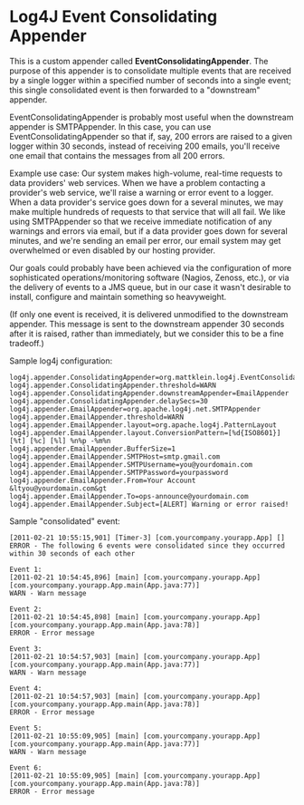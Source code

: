 Log4J Event Consolidating Appender
==================================

This is a custom appender called **EventConsolidatingAppender**.  The purpose of this appender is to
consolidate multiple events that are received by a single logger within a specified number of seconds into a
single event; this single consolidated event is then forwarded to a "downstream" appender.

EventConsolidatingAppender is probably most useful when the downstream appender is SMTPAppender.  In this
case, you can use EventConsolidatingAppender so that if, say, 200 errors are raised to a given logger within
30 seconds, instead of receiving 200 emails, you'll receive one email that contains the messages from all 200
errors.

Example use case:  Our system makes high-volume, real-time requests to data providers' web services.  When we
have a problem contacting a provider's web service, we'll raise a warning or error event to a logger.  When a
data provider's service goes down for a several minutes, we may make multiple hundreds of requests to that
service that will all fail.  We like using SMTPAppender so that we receive immediate notification of any
warnings and errors via email, but if a data provider goes down for several minutes, and we're sending an email
per error, our email system may get overwhelmed or even disabled by our hosting provider.

Our goals could probably have been achieved via the configuration of more sophisticated operations/monitoring
software (Nagios, Zenoss, etc.), or via the delivery of events to a JMS queue, but in our case it wasn't
desirable to install, configure and maintain something so heavyweight.

(If only one event is received, it is delivered unmodified to the downstream appender.  This message is sent
to the downstream appender 30 seconds after it is raised, rather than immediately, but we consider this to be
a fine tradeoff.)

Sample log4j configuration:

    log4j.appender.ConsolidatingAppender=org.mattklein.log4j.EventConsolidatingAppender
    log4j.appender.ConsolidatingAppender.threshold=WARN
    log4j.appender.ConsolidatingAppender.downstreamAppender=EmailAppender
    log4j.appender.ConsolidatingAppender.delaySecs=30
    log4j.appender.EmailAppender=org.apache.log4j.net.SMTPAppender
    log4j.appender.EmailAppender.threshold=WARN
    log4j.appender.EmailAppender.layout=org.apache.log4j.PatternLayout
    log4j.appender.EmailAppender.layout.ConversionPattern=[%d{ISO8601}] [%t] [%c] [%l] %n%p -%m%n
    log4j.appender.EmailAppender.BufferSize=1
    log4j.appender.EmailAppender.SMTPHost=smtp.gmail.com
    log4j.appender.EmailAppender.SMTPUsername=you@yourdomain.com
    log4j.appender.EmailAppender.SMTPPassword=yourpassword
    log4j.appender.EmailAppender.From=Your Account &ltyou@yourdomain.com&gt
    log4j.appender.EmailAppender.To=ops-announce@yourdomain.com
    log4j.appender.EmailAppender.Subject=[ALERT] Warning or error raised!

Sample "consolidated" event:

    [2011-02-21 10:55:15,901] [Timer-3] [com.yourcompany.yourapp.App] []
    ERROR - The following 6 events were consolidated since they occurred within 30 seconds of each other
    
    Event 1:
    [2011-02-21 10:54:45,896] [main] [com.yourcompany.yourapp.App] [com.yourcompany.yourapp.App.main(App.java:77)]
    WARN - Warn message
    
    Event 2:
    [2011-02-21 10:54:45,898] [main] [com.yourcompany.yourapp.App] [com.yourcompany.yourapp.App.main(App.java:78)]
    ERROR - Error message
    
    Event 3:
    [2011-02-21 10:54:57,903] [main] [com.yourcompany.yourapp.App] [com.yourcompany.yourapp.App.main(App.java:77)]
    WARN - Warn message
    
    Event 4:
    [2011-02-21 10:54:57,903] [main] [com.yourcompany.yourapp.App] [com.yourcompany.yourapp.App.main(App.java:78)]
    ERROR - Error message
    
    Event 5:
    [2011-02-21 10:55:09,905] [main] [com.yourcompany.yourapp.App] [com.yourcompany.yourapp.App.main(App.java:77)]
    WARN - Warn message
    
    Event 6:
    [2011-02-21 10:55:09,905] [main] [com.yourcompany.yourapp.App] [com.yourcompany.yourapp.App.main(App.java:78)]
    ERROR - Error message
